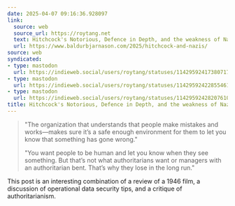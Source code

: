 ```yaml
---
date: 2025-04-07 09:16:36.928097
link:
  source: web
  source_url: https://roytang.net
  text: Hitchcock's Notorious, Defence in Depth, and the weakness of Nazis
  url: https://www.baldurbjarnason.com/2025/hitchcock-and-nazis/
source: web
syndicated:
- type: mastodon
  url: https://indieweb.social/users/roytang/statuses/114295924173807176
- type: mastodon
  url: https://indieweb.social/users/roytang/statuses/114295924228554614
- type: mastodon
  url: https://indieweb.social/users/roytang/statuses/114295924282076104
title: Hitchcock's Notorious, Defence in Depth, and the weakness of Nazis
---
```


> "The organization that understands that people make mistakes and works—makes sure it’s a safe enough environment for them to let you know that something has gone wrong."
> 
> "You want people to be human and let you know when they see something. But that’s not what authoritarians want or managers with an authoritarian bent. That’s why they lose in the long run."
<!--sep-->

This post is an interesting combination of a review of a 1946 film, a discussion of operational data security tips, and a critique of authoritarianism.